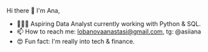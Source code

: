 Hi there 👋
I'm Ana,
- 👩🏽‍💻 Aspiring Data Analyst currently working with Python & SQL.
- 📫 How to reach me: lobanovaanastasi@gmail.com, tg: @asiiana
- 😍 Fun fact: I'm really into tech & finance.
